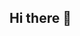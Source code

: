 ## Hi there 👋

<!--
**kouassithierry/kouassithierry** is a ✨ _special_ ✨ repository because its `README.md` (this file) appears on your GitHub profile.

Here are some ideas to get you started:

- 🔭 I’m currently working on abidjan
- 🌱 I’m currently learning English
- 👯 I’m looking to collaborate on organisation
- 🤔 I’m looking for help with my competence
- 💬 Ask me about ...
- 📫 How to reach me: ...
- 😄 Pronouns: ...
- ⚡ Fun fact: ...
-->
